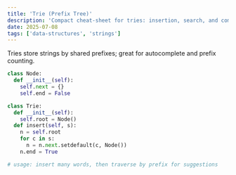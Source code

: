 ```yaml
---
title: 'Trie (Prefix Tree)'
description: 'Compact cheat-sheet for tries: insertion, search, and common uses (autocomplete).'
date: 2025-07-08
tags: ['data-structures', 'strings']
---
```


Tries store strings by shared prefixes; great for autocomplete and prefix counting.

```python
class Node:
  def __init__(self):
    self.next = {}
    self.end = False

class Trie:
  def __init__(self):
    self.root = Node()
  def insert(self, s):
    n = self.root
    for c in s:
      n = n.next.setdefault(c, Node())
    n.end = True

# usage: insert many words, then traverse by prefix for suggestions
```
